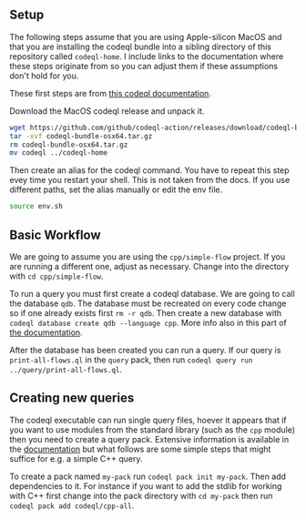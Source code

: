 ## Setup

The following steps assume that you are using Apple-silicon MacOS and that you
are installing the codeql bundle into a sibling directory of this repository
called `codeql-home`. I include links to the documentation where these steps
originate from so you can adjust them if these assumptions don't hold for you.

These first steps are from [this codeql documentation](https://docs.github.com/en/code-security/codeql-cli/getting-started-with-the-codeql-cli/setting-up-the-codeql-cli).

Download the MacOS codeql release and unpack it.

```bash
wget https://github.com/github/codeql-action/releases/download/codeql-bundle-v2.19.0/codeql-bundle-osx64.tar.gz
tar -xvf codeql-bundle-osx64.tar.gz
rm codeql-bundle-osx64.tar.gz
mv codeql ../codeql-home
```

Then create an alias for the codeql command. You have to repeat this step evey
time you restart your shell. This is not taken from the docs. If you use
different paths, set the alias manually or edit the env file.

```bash
source env.sh
```

## Basic Workflow

We are going to assume you are using the `cpp/simple-flow` project. If you are
running a different one, adjust as necessary. Change into the directory with
`cd cpp/simple-flow`.

To run a query you must first create a codeql database. We are going to call the
database `qdb`. The database must be recreated on every code change so if one
already exists first `rm -r qdb`. Then create a new database with `codeql
database create qdb --language cpp`. More info also in this part of [the
documentation](https://docs.github.com/en/code-security/codeql-cli/getting-started-with-the-codeql-cli/preparing-your-code-for-codeql-analysis).

After the database has been created you can run a query. If our query is
`print-all-flows.ql` in the `query` pack, then run `codeql query run
../query/print-all-flows.ql`.

## Creating new queries

The codeql executable can run single query files, hoever it appears that if you
want to use modules from the standard library (such as the `cpp` module) then
you need to create a query pack. Extensive information is available in the
[documentation](https://docs.github.com/en/code-security/codeql-cli/using-the-advanced-functionality-of-the-codeql-cli/creating-and-working-with-codeql-packs)
but what follows are some simple steps that might suffice for e.g. a simple C++
query.

To create a pack named `my-pack` run `codeql pack init my-pack`. Then add
dependencies to it. For instance if you want to add the stdlib for working
with C++ first change into the pack directory with `cd my-pack` then run `codeql
pack add codeql/cpp-all`.
